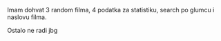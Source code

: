 Imam dohvat 3 random filma, 4 podatka za statistiku, search po glumcu i naslovu filma. 

Ostalo ne radi jbg